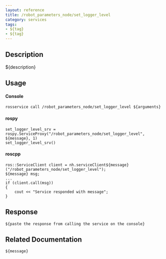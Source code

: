 ```yaml
---
layout: reference
title: /robot_parameters_node/set_logger_level
category: services
tags: 
- ${tag} 
- ${tag}
---
```


## Description
${description}

## Usage
#### Console
```
rosservice call /robot_parameters_node/set_logger_level ${arguments}
```

#### rospy
```
set_logger_level_srv = rospy.ServiceProxy("/robot_parameters_node/set_logger_level", ${message}, 1)
set_logger_level_srv()
```

#### roscpp
```
ros::ServiceClient client = nh.serviceClient${message}("/robot_parameters_node/set_logger_level");
${message} msg;
...
if (client.call(msg))
{
    cout << "Service responded with message";
}
```

## Response
```
${paste the response from calling the service on the console}
```

## Related Documentation
``${message}``  